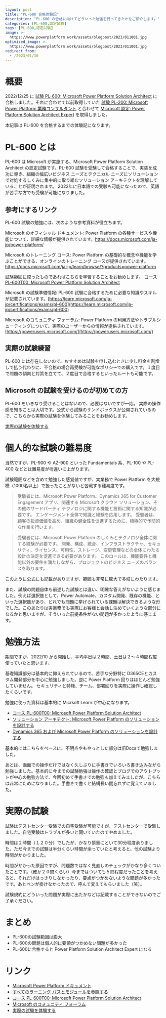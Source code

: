 ```yaml
---
layout: post
title: "PL-600 合格体験記"
description: "PL-600 の合格に向けてどういった勉強を行ってきたかをご紹介します。"
categories: [PL-600,認定試験]
tags: [PL-600,認定試験]
image: >-
  https://www.powerplatform.work/assets/blogpost/2023/011001.jpg
optimized_image: >-
  https://www.powerplatform.work/assets/blogpost/2023/011001.jpg
redirect_from:
  - /2023/01/10
---
```



#  概要

2022/12/25 に [試験 PL-600: Microsoft Power Platform Solution Architect](https://learn.microsoft.com/ja-jp/certifications/exams/pl-600) に合格しました。それに合わせて以前取得していた [試験 PL-200: Microsoft Power Platform 業務コンサルタント](https://learn.microsoft.com/ja-jp/certifications/exams/pl-200) と合わせて [Microsoft 認定: Power Platform Solution Architect Expert](https://learn.microsoft.com/ja-jp/certifications/power-platform-solution-architect-expert/) を取得しました。

本記事は PL-600 を合格するまでの体験記になります。



#  PL-600 とは

PL-600 は Microsoft が実施する、Microsoft Power Platform Solution Architect の認定試験です。PL-600 試験を受験して合格することで、実装を成功に導き、組織の幅広いビジネス ニーズとテクニカル ニーズにソリューションで対処するしくみに集中的に取り組むソリューション アーキテクトを理解していることが証明されます。
2022年に日本語での受験も可能になったので、英語が苦手な方でも受験が可能になりました。

## 参考にするリンク

PL-600 試験の勉強には、次のような参考資料が役立ちます。

Microsoft のオフィシャル ドキュメント: Power Platform の各種サービスや機能について、詳細な情報が提供されています。https://docs.microsoft.com/ja-jp/power-platform/

Microsoft のトレーニング コース: Power Platform の基礎的な概念や機能を学ぶことができる、オンラインのトレーニング コースが提供されています。https://docs.microsoft.com/ja-jp/learn/browse/?products=power-platform

試験範囲に絞ったものであればこちらを学習することをお勧めします。
[コース PL-600T00: Microsoft Power Platform Solution Architect](https://learn.microsoft.com/ja-jp/training/courses/pl-600t00?WT.mc_id=PP_BoM-wwl)


Microsoft の試験準備情報: PL-600 試験に合格するために必要な知識やスキルが記載されています。[https://learn.microsoft.com/ja-jp/certifications/exams/pl-600](https://learn.microsoft.com/ja-jp/certifications/exams/pl-600)

Microsoft のコミュニティ フォーラム: Power Platform の利用方法やトラブルシューティングについて、実際のユーザーからの情報が提供されています。[https://powerusers.microsoft.com/](https://powerusers.microsoft.com/)


## 実際の試験練習

PL-600 には存在しないので、おすすめは試験を申し込むときに少し料金を割増しで払う代わりに、不合格の場合再受験が可能なポリシーでの購入です。１度目で問題の傾向と対策を立てて、２度目で合格するといったルートも可能です。


## Microsoft の試験を受けるのが初めての方

PL-600 をいきなり受けることはないので、必要はないですが一応。
実際の操作感を知ることは大切です。公式から試験のサンドボックスが公開されているので、こちらから実際の試験を体験してみることをお勧めします。

[実際の試験を体験する](https://aka.ms/examdemo)


# 個人的な試験の難易度

当然ですが、PL-900 や AZ-900 といった Fundamentals 系、PL-100 や PL-400 などとは難易度が桁違いに上がります。

試験範囲などを含めて勉強した感覚値ですが、実業務で Power Platform を大規模（1000名以上）で扱ったことがないと苦戦する難易度です。


> 受験者には、Microsoft Power Platform、Dynamics 365 for Customer Engagement アプリ、関連する Microsoft クラウド ソリューション、その他のサードパーティ テクノロジに関する機能と技術に関する知識が必要です。 エンゲージメント全体で知識と経験を応用します。 受験者は、顧客の投資価値を高め、組織の健全性を促進するために、積極的で予防的な作業を行います。

>受験者には、Microsoft Power Platform のしくみとテクノロジ全体に関する経験が必要です。 開発、構成、統合、インフラストラクチャ、セキュリティ、ライセンス、可用性、ストレージ、変更管理などの全体にわたる設計の決定を促進できる必要があります。 このロールは、機能要件と機能以外の要件を満たしながら、プロジェクトのビジネス ニーズのバランスを取ります。

このように公式にも記載がありますが、範囲も非常に膨大で多岐にわたります。

また、試験の問題自体も前述した試験とは違い、明確な答えがないように感じました。例えば選択肢として、Power Automate、カスタム開発、既存の機能、といった選択肢があり、どれでも問題に挙げられている課題は解決できるような形でした。このあたりは実業務でも実際にお客様と会話し決めていくような部分になるかと思いますが、そういった前提条件がない問題が多かったように感じます。

# 勉強方法

期間ですが、2022/10 から開始し、平均平日は２時間、土日は２～４時間程度使っていたと思います。

基礎知識部分は基本的に抑えられているので、苦手な分野特に D365CEとカスタム開発部分を中心に勉強しました。逆に Power Platform 回りはほとんど勉強していません。 セキュリティと特権、チーム、部署回りを実際に操作し確認したくらいです。

勉強に使った資料は基本的に Micrsoft Learn が中心になります。
- [コース PL-600T00: Microsoft Power Platform Solution Architect](https://learn.microsoft.com/ja-jp/training/courses/pl-600t00?WT.mc_id=PP_BoM-wwl)
- [ソリューション アーキテクト: Microsoft Power Platform のソリューションを設計する](https://learn.microsoft.com/ja-jp/training/paths/solution-architect-data/?WT.mc_id=PP_BoM-wwl%3FWT.mc_id%3DPP_BoM-wwl)
- [Dynamics 365 および Microsoft Power Platform のソリューションを設計する](https://learn.microsoft.com/ja-jp/training/paths/become-solution-architect/?WT.mc_id=PP_BoM-wwl)


 基本的にはこちらをベースに、不明点やもやっとした部分は旧Docsで勉強しました。

あとは、画面での操作だけではなく久しぶりに手書きでいろいろ書き込みながら勉強しました。基本的に今までの試験勉強は操作の確認とブログでのアウトプットが中心の勉強方法で、今回初めて手書きでの勉強も加えてみましたが、こちらは非常にためになりました。手書きで書くと結構長い間忘れずに覚えていました。

# 実際の試験

試験はテストセンター受験での自宅受験が可能ですが、テストセンターで受験しました。自宅受験はトラブルが多いと聞いていたのでやめました。

時間は２時間（１２０分）でしたが、かなり慎重にといて30分程度余りました。ただ今までの試験は半分くらい時間が余っていたと考えると、他の試験より時間がかかりました。

時間がかかった原因ですが、問題数ではなく見直しのチェックがかなり多くついたことです。（確か２０問くらい）今まではついても５問程度だったことを考えると、それだけはっきりしなかったり、要点がつかめないような問題が多かったです。あとペンが掛けなかったので、呼んで変えてもらいました（笑）。

試験規約にどういった問題が実際に出たかなどは記載することができないのでご了承ください。

# まとめ

- PL-600の試験範囲は膨大
- PL-600の問題は個人的に要領がつかめない問題が多かった
- PL-600に合格すると Power Platform Solution Architect Expert になる





# リンク


- [Microsoft Power Platform ドキュメント](https://docs.microsoft.com/ja-jp/power-platform/)
- [すべてのラーニング パスとモジュールを参照する](https://learn.microsoft.com/ja-jp/training/browse/?products=power-platform)
- [コース PL-600T00: Microsoft Power Platform Solution Architect](https://learn.microsoft.com/ja-jp/training/courses/pl-600t00?WT.mc_id=PP_BoM-wwl)
- [Microsoft のコミュニティ フォーラム](https://powerusers.microsoft.com/)
- [実際の試験を体験する](https://aka.ms/examdemo)


